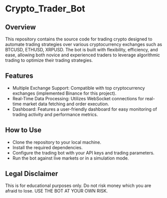 # Crypto_Trader_Bot

## Overview

This repository contains the source code for trading crypto designed to automate trading strategies over various cryptocurrency exchanges such as BTCUSD, ETHUSD, XRPUSD. The bot is built with flexibility, efficiency, and ease, allowing both novice and experienced traders to leverage algorithmic trading to optimize their trading strategies.

## Features

- Multiple Exchange Support: Compatible with top cryptocurrency exchanges (implemented Binance for this project).
- Real-Time Data Processing: Utilizes WebSocket connections for real-time market data fetching and order execution.
- Dashboard: Features a user-friendly dashboard for easy monitoring of trading activity and performance metrics.

## How to Use
- Clone the repository to your local machine.
- Install the required dependencies.
- Configure the trading bot with your API keys and trading parameters.
- Run the bot against live markets or in a simulation mode.

## Legal Disclaimer
This is for educational purposes only. Do not risk money which you are afraid to lose. USE THE BOT AT YOUR OWN RISK. 
